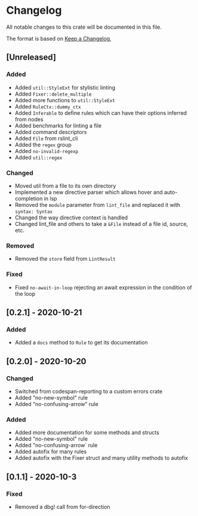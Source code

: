 # Changelog

All notable changes to this crate will be documented in this file.

The format is based on [Keep a Changelog](https://keepachangelog.com/en/1.0.0/),

## [Unreleased]

### Added

- Added `util::StyleExt` for stylistic linting
- Added `Fixer::delete_multiple`
- Added more functions to `util::StyleExt`
- Added `RuleCtx::dummy_ctx`
- Added `Inferable` to define rules which can have their options inferred from nodes
- Added benchmarks for linting a file
- Added command descriptors
- Added `File` from rslint_cli
- Added the `regex` group
- Added `no-invalid-regexp`
- Added `util::regex`

### Changed

- Moved util from a file to its own directory
- Implemented a new directive parser which allows hover and auto-completion in lsp
- Removed the `module` parameter from `lint_file` and replaced it with `syntax: Syntax`
- Changed the way directive context is handled
- Changed lint_file and others to take a `&File` instead of a file id, source, etc.

### Removed

- Removed the `store` field from `LintResult`

### Fixed

- Fixed `no-await-in-loop` rejecting an await expression in the condition of the loop

## [0.2.1] - 2020-10-21

### Added

- Added a `docs` method to `Rule` to get its documentation

## [0.2.0] - 2020-10-20

### Changed

- Switched from codespan-reporting to a custom errors crate
- Added "no-new-symbol" rule
- Added "no-confusing-arrow" rule

### Added

- Added more documentation for some methods and structs
- Added "no-new-symbol" rule
- Added "no-confusing-arrow` rule
- Added autofix for many rules
- Added autofix with the Fixer struct and many utility methods to autofix

## [0.1.1] - 2020-10-3

### Fixed

- Removed a dbg! call from for-direction
